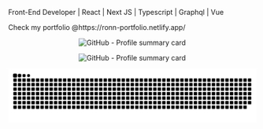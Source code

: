 Front-End Developer | React | Next JS | Typescript | Graphql | Vue
<p>Check my portfolio @https://ronn-portfolio.netlify.app/</p>
<p align="center">
    <picture>
        <source 
            srcset="https://github-profile-summary-cards.vercel.app/api/cards/profile-details?username=ginlord111&theme=algolia" 
            media="(prefers-color-scheme: dark)"
        >
    <img 
            src="https://github-profile-summary-cards.vercel.app/api/cards/profile-details?username=ginlord111&theme=algolia" 
            alt="GitHub - Profile summary card"
        >
    </picture>
</p>
<p align="center">
    <picture>
        <source 
            srcset="https://github-profile-summary-cards.vercel.app/api/cards/repos-per-language?username=ginlord111&theme=algolia" 
            media="(prefers-color-scheme: dark)"
        >
    <img 
            src="https://github-profile-summary-cards.vercel.app/api/cards/repos-per-language?username=ginlord111&theme=algolia" 
            alt="GitHub - Profile summary card"
        >
    </picture>
</p>

<p align="center">
    <picture>
        <source
            media="(prefers-color-scheme: dark)"
            srcset="https://raw.githubusercontent.com/mohammadzainabbas/mohammadzainabbas/output/github-snake-dark.svg"
        />
        <source
            media="(prefers-color-scheme: light)"
            srcset="https://raw.githubusercontent.com/mohammadzainabbas/mohammadzainabbas/output/github-snake.svg"
        />
        <img
            alt="github contribution grid snake animation"
            src="https://raw.githubusercontent.com/mohammadzainabbas/mohammadzainabbas/output/github-snake.svg"
        />
    </picture>
</p>
